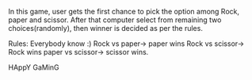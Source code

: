 In this game, user gets the first chance to pick the option among Rock, paper and scissor. After that computer select from remaining two choices(randomly), then winner is decided as per the rules.

Rules: Everybody know :)
Rock vs paper-> paper wins
Rock vs scissor-> Rock wins
paper vs scissor-> scissor wins.

HAppY GaMinG
